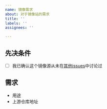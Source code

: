 ```yaml
---
name: 镜像需求
about: 对于镜像站的需求
title: ''
labels: ''
assignees: ''

---
```


## 先决条件
- [ ]  我已确认这个镜像源从未在[其他issues](https://github.com/HUSTLUG/yogurt-sync/issues)中讨论过

## 需求
- 用途
- 上游仓库地址
